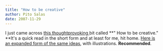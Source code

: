 ```yaml
---
title: "How to be creative"
author: Pito Salas
date: 2007-11-29
---
```




I just came across [this thoughtprovoking
](<http://www.gapingvoid.com/Moveable_Type/archives/000876.html>)bit called
**" How to be creative." **It's a quick read in the short form and at least
for me, hit home. [Here is an expanded form of the same
ideas](<http://www.gapingvoid.com/Moveable_Type/archives/000932.html>), with
illustrations. **Recommended**.


